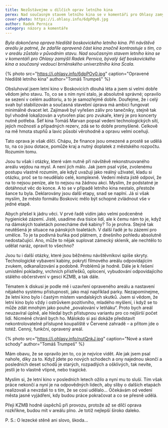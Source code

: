```yaml
---
title: Nezůstávejme u dílčích oprav letního kina
perex: Nad současným stavem letního kina se v komentáři pro Ohlasy zamýšlí Radek Pernica, bývalý šéf boskovického kina a současný vedoucí brněnského univerzitního kina Scala.
cover-photo: https://i.ohlasy.info/6dpPOy0.jpg
author: Radek Pernica
category: názory a komentáře
---
```


*Byla dokončena oprava hlediště boskovického letního kina. Při návštěvě areálu je patrné, že zdařile opravená část kina značně kontrastuje s tím, co v areálu zůstalo v původním stavu. Nad současným stavem letního kina se v komentáři pro Ohlasy zamýšlí Radek Pernica, bývalý šéf boskovického kina a současný vedoucí brněnského univerzitního kina Scala.*

{% photo src="https://i.ohlasy.info/6dpPOy0.jpg" caption="Opravené hlediště letního kina" author="Tomáš Trumpeš" %}

Obsluhoval jsem letní kino v Boskovicích dlouhá léta a jsem si velmi dobře vědom jeho stavu. To, co se s ním nyní stalo, je absolutně správné; opravilo se sezení v celém auditoriu, a to je samozřejmě dobře. Doufejme, že i celý svah byl stabilizován a současná stavební úprava má ambici fungovat minimálně dvacet let. Zajímavě byl vyřešen záliv pro tanečníky, stejně tak byl vhodně lokalizován a vytvořen plac pro zvukaře, který je pro koncerty nutně potřeba. Šéf kina Tomáš Marvan popsal vedení technologických sítí, jejich možností a případných rezerv, zdá se to dobře promyšlené. Celkově na mě hmota stupňů a lavic působí věrohodně a opravu velmi oceňuji.

Tato oprava je však dílčí. Chápu, že finance jsou omezené a prostě se udělá to, na co jsou dotace, pomůže kraj a nutný doplatek z městského rozpočtu. Rozumím tomu.

Jsou tu však i otázky, které vám nutně při návštěvě rekonstruovaného areálu vejdou na mysl. A není jich málo. Jak jsem psal výše, zvolenému postupu vlastně rozumím, ale když uvažuji jako reálný uživatel, kladu si otázku, proč se to neudělalo celé, komplexně. Vedení města jistě odpoví, že na to nejsou peníze, ale to nejsou na žádnou akci. Myslím, že podstatné je dotáhnout věc do konce. A to se v případě letního kina nestalo, přestože šance tu byla. Deklarovány jsou další etapy, snad se naplní. Já si však myslím, že město formátu Boskovic mělo být schopné zvládnout vše v jedné etapě.

Abych přešel k jádru věci. V prvé řadě vidím jako velmi podceněné hygienické zázemí. Jistě, usadíme dva tisíce lidí, ale k čemu nám to je, když na dámských toaletách ponecháme dvě kabiny? To je prohra. Stejně tak neutěšená je situace na pánských toaletách. V další řadě je tu zázemí pro umělce. To je ta podivná buňka pod plátnem, z dnešního pohledu absolutně nedostačující. Ano, může to nějak suplovat zámecký skleník, ale nechtělo to udělat naráz, opravit to všechno?

Jsou tu i další otázky, které jsou běžnému návštěvníkovi spíše skryty. Technologické vybavení kabiny, pokrytí filmového areálu odpovídajícím zvukem, odkanalizování a podobně. Problémů je hodně. Dále je k řešení umístění pokladny, vrchních přístřešků, oplocení, vybudování odpovídajícího stálého občerstvení v gesci KZMB, a tak dále.

Tématem k diskusi je podle mě i uzavření opraveného areálu a nastavení nějakého systému přístupnosti, jako mají například parky. Nezapomínejme, že letní kino bylo i častým místem vandalských skutků. Jsem si vědom, že letní kino bylo vždy i ostrůvkem pozitivního, mladého myšlení, i když se to může zdát mnohým jako pouhé „povalování v letňáku“.  Proto bych areál neuzavíral úplně, ale hledal bych přístupnou variantu pro co nejširší počet lidí. Nicméně chránil bych ho. Málokdo si asi dokáže představit nekontrolovatelně přístupné koupaliště v Červené zahradě – a přitom jde o totéž. Cenný, funkční, opravený areál.

{% photo src="https://i.ohlasy.info/nutQnkJ.jpg" caption="Nové a staré schody" author="Tomáš Trumpeš" %}

Mám obavu, že se opravilo jen to, co je nejvíce vidět. Ale jak jsem psal nahoře, díky za to. Když jdete po nových schodech a ony najednou skončí a posledních deset schodů je starých, rozpadlých a ošklivých, tak nevíte, jestli je to vlastně vtipné, nebo tragické.

Myslím si, že letní kino v posledních letech ožilo a nyní mu to sluší. Tím však práce nekončí a nyní je na odpovědných lidech, aby sliby o dalších etapách realizovali a nevzdali to s tím, že se cosi udělalo… Očekávám od vedení města jasné vyjádření, kdy budou práce pokračovat a co se přesně udělá.

Přeji KZMB hodně úspěchů při provozu, protože až se dílčí oprava rozkřikne, budou mít v areálu plno. Je totiž nejlepší široko daleko.

P. S.: O lezecké stěně ani slovo, škoda…
